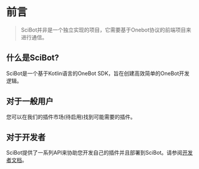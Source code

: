 # 前言

> SciBot并非是一个独立实现的项目，它需要基于Onebot协议的前端项目来进行通信。

## 什么是SciBot? 

SciBot是一个基于Kotlin语言的OneBot SDK，旨在创建高效简单的OneBot开发逻辑。

## 对于一般用户

您可以在我们的插件市场(待启用)找到可能需要的插件。

## 对于开发者

SciBot提供了一系列API来协助您开发自己的插件并且部署到SciBot。请参阅[开发者文档](/dev)。